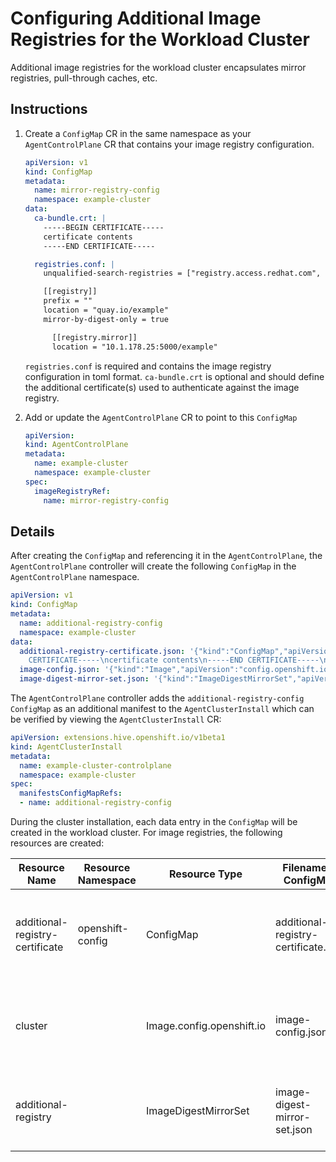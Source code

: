 # Configuring Additional Image Registries for the Workload Cluster

Additional image registries for the workload cluster encapsulates mirror registries, pull-through caches, etc.

## Instructions

1. Create a `ConfigMap` CR in the same namespace as your `AgentControlPlane` CR that contains your image registry configuration. 
    ```yaml
    apiVersion: v1
    kind: ConfigMap
    metadata:
      name: mirror-registry-config
      namespace: example-cluster
    data:
      ca-bundle.crt: |
        -----BEGIN CERTIFICATE-----
        certificate contents
        -----END CERTIFICATE-----

      registries.conf: |
        unqualified-search-registries = ["registry.access.redhat.com", "docker.io"]

        [[registry]]
        prefix = ""
        location = "quay.io/example"
        mirror-by-digest-only = true

          [[registry.mirror]]
          location = "10.1.178.25:5000/example"
    ```

    `registries.conf` is required and contains the image registry configuration in toml format.
    `ca-bundle.crt` is optional and should define the additional certificate(s) used to authenticate against the image registry.

2. Add or update the `AgentControlPlane` CR to point to this `ConfigMap`
    ```yaml
    apiVersion: 
    kind: AgentControlPlane
    metadata:
      name: example-cluster
      namespace: example-cluster
    spec:
      imageRegistryRef:
        name: mirror-registry-config
    ```

## Details

After creating the `ConfigMap` and referencing it in the `AgentControlPlane`, the `AgentControlPlane` controller will create the following `ConfigMap`  in the `AgentControlPlane` namespace.

```yaml
apiVersion: v1
kind: ConfigMap
metadata:
  name: additional-registry-config
  namespace: example-cluster
data:
  additional-registry-certificate.json: '{"kind":"ConfigMap","apiVersion":"v1","metadata":{"name":"additional-registry-certificate","namespace":"openshift-config","creationTimestamp":null},"data":{"ca-bundle.crt":"-----BEGIN
    CERTIFICATE-----\ncertificate contents\n-----END CERTIFICATE-----\n"}}'
  image-config.json: '{"kind":"Image","apiVersion":"config.openshift.io/v1","metadata":{"name":"cluster","creationTimestamp":null},"spec":{"additionalTrustedCA":{"name":"additional-registry-certificate"},"registrySources":{}},"status":{}}'
  image-digest-mirror-set.json: '{"kind":"ImageDigestMirrorSet","apiVersion":"config.openshift.io/v1","metadata":{"name":"additional-registry","creationTimestamp":null},"spec":{"imageDigestMirrors":[{"source":"quay.io/example","mirrors":["10.1.178.25:5000/example"]}]},"status":{}}'
```

The `AgentControlPlane` controller adds the `additional-registry-config` `ConfigMap` as an additional manifest to the `AgentClusterInstall` which can be verified by viewing the `AgentClusterInstall` CR:

```yaml
apiVersion: extensions.hive.openshift.io/v1beta1
kind: AgentClusterInstall
metadata:
  name: example-cluster-controlplane
  namespace: example-cluster
spec:
  manifestsConfigMapRefs:
  - name: additional-registry-config
```

During the cluster installation, each data entry in the `ConfigMap` will be created in the workload cluster. For image registries, the following resources are created:

| Resource Name | Resource Namespace | Resource Type | Filename in ConfigMap | Description |
|---------------|----------|---------------|-----------------------|-------------|
| additional-registry-certificate | openshift-config | ConfigMap | additional-registry-certificate.json | Provides the additional certificates for the image registry |
| cluster | | Image.config.openshift.io | image-config.json | References the additional certificate for the image registry |
| additional-registry | | ImageDigestMirrorSet | image-digest-mirror-set.json | Provides the alternative registry to pull images from |
